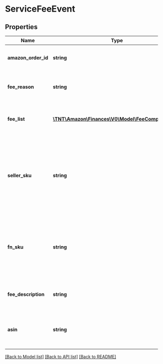 # ServiceFeeEvent

## Properties
Name | Type | Description | Notes
------------ | ------------- | ------------- | -------------
**amazon_order_id** | **string** | An Amazon-defined identifier for an order. | [optional] 
**fee_reason** | **string** | A short description of the service fee reason. | [optional] 
**fee_list** | [**\TNT\Amazon\Finances\V0\Model\FeeComponentList**](FeeComponentList.md) | A list of fee components associated with the service fee. | [optional] 
**seller_sku** | **string** | The seller SKU of the item. The seller SKU is qualified by the seller&#39;s seller ID, which is included with every call to the Selling Partner API. | [optional] 
**fn_sku** | **string** | A unique identifier assigned by Amazon to products stored in and fulfilled from an Amazon fulfillment center. | [optional] 
**fee_description** | **string** | A short description of the service fee event. | [optional] 
**asin** | **string** | The Amazon Standard Identification Number (ASIN) of the item. | [optional] 

[[Back to Model list]](../README.md#documentation-for-models) [[Back to API list]](../README.md#documentation-for-api-endpoints) [[Back to README]](../README.md)


